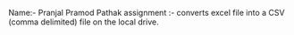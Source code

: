 Name:- Pranjal Pramod Pathak
assignment :- converts excel file  into a CSV (comma delimited) file on the local drive.
